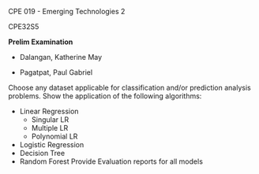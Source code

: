 CPE 019 - Emerging Technologies 2

CPE32S5

**Prelim Examination**

- Dalangan, Katherine May

- Pagatpat, Paul Gabriel


Choose any dataset applicable for classification and/or prediction analysis problems.
Show the application of the following algorithms:
  - Linear Regression
    - Singular LR
    - Multiple LR
    - Polynomial LR
  - Logistic Regression
  - Decision Tree
  - Random Forest 
Provide Evaluation reports for all models
